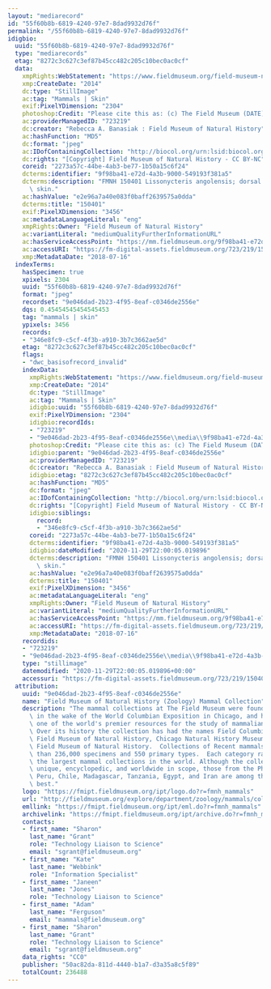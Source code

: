 ```yaml
---
layout: "mediarecord"
id: "55f60b8b-6819-4240-97e7-8dad9932d76f"
permalink: "/55f60b8b-6819-4240-97e7-8dad9932d76f"
idigbio:
  uuid: "55f60b8b-6819-4240-97e7-8dad9932d76f"
  type: "mediarecords"
  etag: "8272c3c627c3ef87b45cc482c205c10bec0ac0cf"
  data:
    xmpRights:WebStatement: "https://www.fieldmuseum.org/field-museum-natural-history-conditions-and-suggested-norms-use-collections"
    xmp:CreateDate: "2014"
    dc:type: "StillImage"
    ac:tag: "Mammals | Skin"
    exif:PixelYDimension: "2304"
    photoshop:Credit: "Please cite this as: (c) The Field Museum (DATE) CC-BY-NC"
    ac:providerManagedID: "723219"
    dc:creator: "Rebecca A. Banasiak : Field Museum of Natural History"
    ac:hashFunction: "MD5"
    dc:format: "jpeg"
    ac:IDofContainingCollection: "http://biocol.org/urn:lsid:biocol.org:col:34795"
    dc:rights: "[Copyright] Field Museum of Natural History - CC BY-NC"
    coreid: "2273a57c-44be-4ab3-be77-1b50a15c6f24"
    dcterms:identifier: "9f98ba41-e72d-4a3b-9000-549193f381a5"
    dcterms:description: "FMNH 150401 Lissonycteris angolensis; dorsal view of the\
      \ skin."
    ac:hashValue: "e2e96a7a40e083f0baff2639575a0dda"
    dcterms:title: "150401"
    exif:PixelXDimension: "3456"
    ac:metadataLanguageLiteral: "eng"
    xmpRights:Owner: "Field Museum of Natural History"
    ac:variantLiteral: "mediumQualityFurtherInformationURL"
    ac:hasServiceAccessPoint: "https://mm.fieldmuseum.org/9f98ba41-e72d-4a3b-9000-549193f381a5"
    ac:accessURI: "https://fm-digital-assets.fieldmuseum.org/723/219/150401_SkinDorsal_RB03_MZ.jpg"
    xmp:MetadataDate: "2018-07-16"
  indexTerms:
    hasSpecimen: true
    xpixels: 2304
    uuid: "55f60b8b-6819-4240-97e7-8dad9932d76f"
    format: "jpeg"
    recordset: "9e046dad-2b23-4f95-8eaf-c0346de2556e"
    dqs: 0.45454545454545453
    tag: "mammals | skin"
    ypixels: 3456
    records:
    - "346e8fc9-c5cf-4f3b-a910-3b7c3662ae5d"
    etag: "8272c3c627c3ef87b45cc482c205c10bec0ac0cf"
    flags:
    - "dwc_basisofrecord_invalid"
    indexData:
      xmpRights:WebStatement: "https://www.fieldmuseum.org/field-museum-natural-history-conditions-and-suggested-norms-use-collections"
      xmp:CreateDate: "2014"
      dc:type: "StillImage"
      ac:tag: "Mammals | Skin"
      idigbio:uuid: "55f60b8b-6819-4240-97e7-8dad9932d76f"
      exif:PixelYDimension: "2304"
      idigbio:recordIds:
      - "723219"
      - "9e046dad-2b23-4f95-8eaf-c0346de2556e\\media\\9f98ba41-e72d-4a3b-9000-549193f381a5"
      photoshop:Credit: "Please cite this as: (c) The Field Museum (DATE) CC-BY-NC"
      idigbio:parent: "9e046dad-2b23-4f95-8eaf-c0346de2556e"
      ac:providerManagedID: "723219"
      dc:creator: "Rebecca A. Banasiak : Field Museum of Natural History"
      idigbio:etag: "8272c3c627c3ef87b45cc482c205c10bec0ac0cf"
      ac:hashFunction: "MD5"
      dc:format: "jpeg"
      ac:IDofContainingCollection: "http://biocol.org/urn:lsid:biocol.org:col:34795"
      dc:rights: "[Copyright] Field Museum of Natural History - CC BY-NC"
      idigbio:siblings:
        record:
        - "346e8fc9-c5cf-4f3b-a910-3b7c3662ae5d"
      coreid: "2273a57c-44be-4ab3-be77-1b50a15c6f24"
      dcterms:identifier: "9f98ba41-e72d-4a3b-9000-549193f381a5"
      idigbio:dateModified: "2020-11-29T22:00:05.019896"
      dcterms:description: "FMNH 150401 Lissonycteris angolensis; dorsal view of the\
        \ skin."
      ac:hashValue: "e2e96a7a40e083f0baff2639575a0dda"
      dcterms:title: "150401"
      exif:PixelXDimension: "3456"
      ac:metadataLanguageLiteral: "eng"
      xmpRights:Owner: "Field Museum of Natural History"
      ac:variantLiteral: "mediumQualityFurtherInformationURL"
      ac:hasServiceAccessPoint: "https://mm.fieldmuseum.org/9f98ba41-e72d-4a3b-9000-549193f381a5"
      ac:accessURI: "https://fm-digital-assets.fieldmuseum.org/723/219/150401_SkinDorsal_RB03_MZ.jpg"
      xmp:MetadataDate: "2018-07-16"
    recordids:
    - "723219"
    - "9e046dad-2b23-4f95-8eaf-c0346de2556e\\media\\9f98ba41-e72d-4a3b-9000-549193f381a5"
    type: "stillimage"
    datemodified: "2020-11-29T22:00:05.019896+00:00"
    accessuri: "https://fm-digital-assets.fieldmuseum.org/723/219/150401_SkinDorsal_RB03_MZ.jpg"
  attribution:
    uuid: "9e046dad-2b23-4f95-8eaf-c0346de2556e"
    name: "Field Museum of Natural History (Zoology) Mammal Collection"
    description: "The mammal collections at The Field Museum were founded in 1893,\
      \ in the wake of the World Columbian Exposition in Chicago, and have grown into\
      \ one of the world's premier resources for the study of mammalian evolution.\
      \ Over its history the collection has had the names Field Columbian Museum,\
      \ Field Museum of Natural History, Chicago Natural History Museum, and again\
      \ Field Museum of Natural History.  Collections of Recent mammals number more\
      \ than 236,000 specimens and 550 primary types.  Each category ranks it among\
      \ the largest mammal collections in the world. Although the collections are\
      \ unique, encyclopedic, and worldwide in scope, those from the Philippines,\
      \ Peru, Chile, Madagascar, Tanzania, Egypt, and Iran are among the world's very\
      \ best."
    logo: "https://fmipt.fieldmuseum.org/ipt/logo.do?r=fmnh_mammals"
    url: "http://fieldmuseum.org/explore/department/zoology/mammals/collections"
    emllink: "https://fmipt.fieldmuseum.org/ipt/eml.do?r=fmnh_mammals"
    archivelink: "https://fmipt.fieldmuseum.org/ipt/archive.do?r=fmnh_mammals"
    contacts:
    - first_name: "Sharon"
      last_name: "Grant"
      role: "Technology Liaison to Science"
      email: "sgrant@fieldmuseum.org"
    - first_name: "Kate"
      last_name: "Webbink"
      role: "Information Specialist"
    - first_name: "Janeen"
      last_name: "Jones"
      role: "Technology Liaison to Science"
    - first_name: "Adam"
      last_name: "Ferguson"
      email: "mammals@fieldmuseum.org"
    - first_name: "Sharon"
      last_name: "Grant"
      role: "Technology Liaison to Science"
      email: "sgrant@fieldmuseum.org"
    data_rights: "CC0"
    publisher: "50ac82da-811d-4440-b1a7-d3a35a8c5f89"
    totalCount: 236488
---
```

